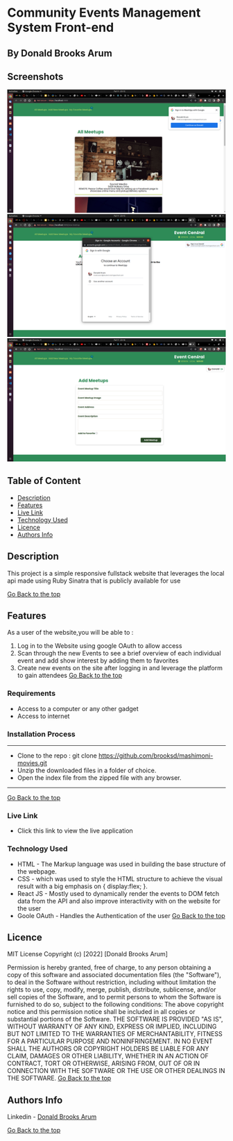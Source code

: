 # Community Events Management System Front-end
 ## By Donald Brooks Arum
## Screenshots
 ![image](./src/images/home.png)
 ![image](./src/images/auth.png)
 ![image](./src/images/addform.png)
 ## Table of Content
 - [Description](#description)
 - [Features](#features)
 - [Live Link](#Live-Link)
 - [Technology  Used](#technology-Used)
 - [Licence](#licence)
 - [Authors Info](#Authors-Info)

 ## Description
 <p>This project is a simple responsive fullstack website that leverages the local api made using Ruby Sinatra that is publicly available for use</p>

 [Go Back to the top](#community-events-management-system-front-end)

 ## Features
As a user of the website,you will be able to :
1. Log in to the Website using google OAuth to allow access
2. Scan through the new Events to see a brief overview of each individual event and add show interest by adding them to favorites
3. Create new events on the site after logging in and leverage the platform to gain attendees 
[Go Back to the top](#community-events-management-system-front-end)

 ###  Requirements
 * Access to  a computer or any other gadget
 * Access to internet
 ### Installation Process
 ****
* Clone to the repo : git clone https://github.com/brooksd/mashimoni-movies.git
* Unzip the downloaded files in a folder of choice.
* Open the index file from the zipped file with any browser.
 ****
[Go Back to the top](#community-events-management-system-front-end)

### Live Link
- Click this link to view the live application 
### Technology  Used
* HTML - The Markup language was used in building the base structure of the webpage.
* CSS - which was used to style the HTML structure to achieve the visual result with a big emphasis on { display:flex; }.
* React JS - Mostly used to dynamically render the events to DOM fetch data from the API and also improve interactivity with on the website for the user
* Goole OAuth - Handles the Authentication of the user
[Go Back to the top](#community-events-management-system-front-end)
## Licence
MIT License
Copyright (c) [2022] [Donald Brooks Arum]

Permission is hereby granted, free of charge, to any person obtaining a copy
of this software and associated documentation files (the "Software"), to deal
in the Software without restriction, including without limitation the rights
to use, copy, modify, merge, publish, distribute, sublicense, and/or sell
copies of the Software, and to permit persons to whom the Software is
furnished to do so, subject to the following conditions:
The above copyright notice and this permission notice shall be included in all
copies or substantial portions of the Software.
THE SOFTWARE IS PROVIDED "AS IS", WITHOUT WARRANTY OF ANY KIND, EXPRESS OR
IMPLIED, INCLUDING BUT NOT LIMITED TO THE WARRANTIES OF MERCHANTABILITY,
FITNESS FOR A PARTICULAR PURPOSE AND NONINFRINGEMENT. IN NO EVENT SHALL THE
AUTHORS OR COPYRIGHT HOLDERS BE LIABLE FOR ANY CLAIM, DAMAGES OR OTHER
LIABILITY, WHETHER IN AN ACTION OF CONTRACT, TORT OR OTHERWISE, ARISING FROM,
OUT OF OR IN CONNECTION WITH THE SOFTWARE OR THE USE OR OTHER DEALINGS IN THE
SOFTWARE.
[Go Back to the top](#community-events-management-system-front-end)
## Authors Info
Linkedin - [Donald Brooks Arum](https://ke.linkedin.com/in/donald-brooks-91574a188)
   
[Go Back to the top](#community-events-management-system-front-end)